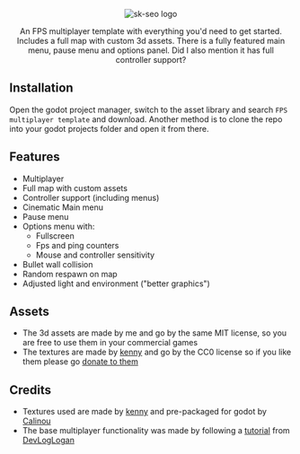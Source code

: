 <p align="center">
  <img src="https://github.com/user-attachments/assets/38561c4c-d22c-4d7d-9dc2-8fd8de6a8f66" alt="sk-seo logo" />
</p>

<p align="center">
An FPS multiplayer template with everything you'd need to get started. Includes a full map with custom 3d assets.
There is a fully featured main menu, pause menu and options panel. Did I also mention it has full controller support?
</p>

## Installation
  Open the godot project manager, switch to the asset library and search ``FPS multiplayer template`` and download. Another method is to clone the repo into your godot projects folder and open it from there.

## Features
- Multiplayer
- Full map with custom assets
- Controller support (including menus)
- Cinematic Main menu
- Pause menu
- Options menu with:
  - Fullscreen
  - Fps and ping counters
  - Mouse and controller sensitivity
- Bullet wall collision
- Random respawn on map
- Adjusted light and environment ("better graphics")

## Assets
- The 3d assets are made by me and go by the same MIT license, so you are free to use them in your commercial games
- The textures are made by [kenny](https://kenney.itch.io/) and go by the CC0 license so if you like them please go [donate to them](https://kenney.itch.io/kenney-donation)

## Credits
- Textures used are made by [kenny](https://kenney.itch.io/) and pre-packaged for godot by [Calinou](https://godotengine.org/asset-library/asset?user=Calinou)
- The base multiplayer functionality was made by following a [tutorial](https://www.youtube.com/watch?v=n8D3vEx7NAE) from [DevLogLogan](https://www.youtube.com/@DevLogLogan)
